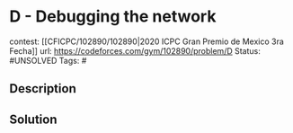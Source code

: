 # D - Debugging the network

contest: [[CFICPC/102890/102890|2020 ICPC Gran Premio de Mexico 3ra Fecha]]
url: https://codeforces.com/gym/102890/problem/D
Status: #UNSOLVED
Tags: #

## Description

## Solution

